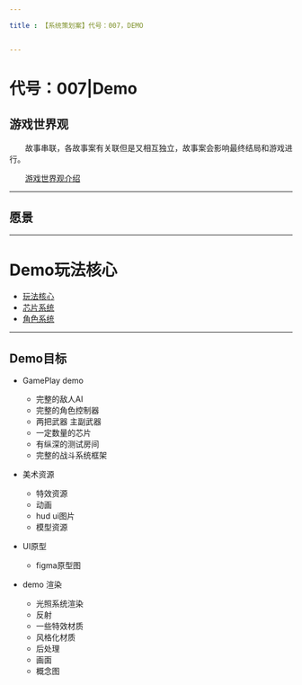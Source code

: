 ```yaml
---

title : 【系统策划案】代号：007，DEMO


---
```


# 代号：007|Demo


## 游戏世界观

&emsp;&emsp;故事串联，各故事案有关联但是又相互独立，故事案会影响最终结局和游戏进行。

&emsp;&emsp;[游戏世界观介绍](故事板.md)


---

## 愿景

---

# Demo玩法核心

- [玩法核心](核心玩法.md)
- [芯片系统](战斗模块/%E8%8A%AF%E7%89%87%E6%A8%A1%E5%9D%97.md)
- [角色系统](战斗模块/%E8%A7%92%E8%89%B2%E6%8E%A7%E5%88%B6.md)

---

## Demo目标

- GamePlay demo
    - 完整的敌人AI
    - 完整的角色控制器
    - 两把武器 主副武器
    - 一定数量的芯片
    - 有纵深的测试房间
    - 完整的战斗系统框架

- 美术资源
    - 特效资源
    - 动画
    - hud ui图片
    - 模型资源

- UI原型
    - figma原型图

- demo 渲染
    - 光照系统渲染
    - 反射
    - 一些特效材质
    - 风格化材质
    - 后处理
    - 画面
    - 概念图

